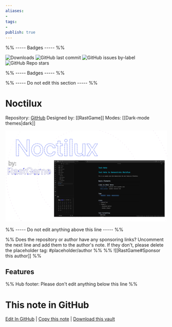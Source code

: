 ```yaml
---
aliases:
- 
tags: 
- 
publish: true
---
```


%% ----- Badges ----- %%

![Downloads](https://img.shields.io/badge/downloads-364-573E7A?style=for-the-badge&logo=)
![GitHub last commit](https://img.shields.io/github/last-commit/RastGame/Noctilux?color=573E7A&label=last%20update&logo=github&style=for-the-badge)
![GitHub issues by-label](https://img.shields.io/github/issues/RastGame/Noctilux/help%20wanted?color=573E7A&logo=github&style=for-the-badge) 
![GitHub Repo stars](https://img.shields.io/github/stars/RastGame/Noctilux?color=573E7A&logo=github&style=for-the-badge)

%% ----- Badges ----- %%

%% ----- Do not edit this section ----- %%

# Noctilux

Repository: [GitHub](https://github.com/RastGame/Noctilux)
Designed by: [[RastGame]]
Modes: [[Dark-mode themes|dark]]



![screenshot](https://github.com/RastGame/Noctilux/raw/HEAD/Assets/preview.png)

%% ----- Do not edit anything above this line ----- %% 

%% Does the repository or author have any sponsoring links? Uncomment the next line and add them to the author's note. If they don't, please delete the placeholder tag: #placeholder/author %%
%% ![[RastGame#Sponsor this author]] %%


## Features



%% Hub footer: Please don't edit anything below this line %%

# This note in GitHub

<span class="git-footer">[Edit In GitHub](https://github.dev/obsidian-community/obsidian-hub/blob/main/02%20-%20Community%20Expansions/02.05%20All%20Community%20Expansions/Themes/Noctilux.md "git-hub-edit-note") | [Copy this note](https://raw.githubusercontent.com/obsidian-community/obsidian-hub/main/02%20-%20Community%20Expansions/02.05%20All%20Community%20Expansions/Themes/Noctilux.md "git-hub-copy-note") | [Download this vault](https://github.com/obsidian-community/obsidian-hub/archive/refs/heads/main.zip "git-hub-download-vault") </span>
